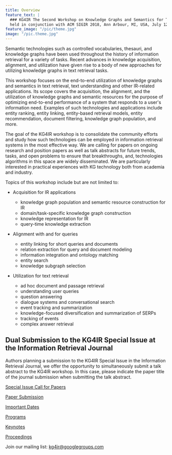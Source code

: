 ```yaml
---
title: Overview
feature_text: | 
  ### KG4IR The Second Workshop on Knowledge Graphs and Semantics for Text Retrieval, Analysis, and Understanding 
  held in conjunction with ACM SIGIR 2018, Ann Arbour, MI, USA, July 12, 2018
feature_image: "/pic/theme.jpg"
image: "/pic.theme.jpg"
---
```


Semantic technologies such as controlled vocabularies, thesauri, and knowledge graphs have been used throughout the history of information retrieval for a variety of tasks. Recent advances in knowledge acquisition, alignment, and utilization have given rise to a body of new approaches for utilizing knowledge graphs in text retrieval tasks. 

This workshop focuses on the end-to-end utilization of knowledge graphs and semantics in text retrieval, text understanding and other IR-related applications. Its scope covers the acquisition, the alignment, and the utilization of knowledge graphs and semantic resources for the purpose of optimizing end-to-end performance of a system that responds to a user's information need. Examples of such technologies and applications include entity ranking, entity linking, entity-based retrieval models, entity recommendation, document filtering, knowledge graph population, and more. 

The goal of the KG4IR workshop is to consolidate the community efforts and study how such technologies can be employed in information retrieval systems in the most effective way. We are calling for papers on ongoing research and position papers as well as talk abstracts for future trends, tasks, and open problems to ensure that breakthroughs, and, technologies algorithms in this space are widely disseminated. We are particularly interested in practical experiences with KG technology both from academia and industry.


Topics of this workshop include but are not limited to:

* Acquisition for IR applications
  - knowledge graph population and semantic resource construction for IR
  - domain/task-specific knowledge graph construction
  - knowledge representation for IR
  - query-time knowledge extraction


* Alignment with and for queries
  - entity linking for short queries and documents
  - relation extraction for query and document modeling
  - information integration and ontology matching
  - entity search
  - knowledge subgraph selection


* Utilization for text retrieval
  - ad hoc document and passage retrieval
  - understanding user queries
  - question answering
  - dialogue systems and conversational search
  - event tracking and summarization
  - knowledge-focused diversification and summarization of SERPs
  - tracking of events
  - complex answer retrieval



Dual Submission to the KG4IR Special Issue at the Information Retrieval Journal
-------------------------------------------------------------------------------

Authors planning a submission to the KG4IR Special Issue in the Information Retrieval Journal, we offer the opportunity to simultaneously submit a talk abstract to the KG4IR workshop. In this case, please indicate the paper title of the journal submission when submitting the talk abstract.


[Special Issue Call for Papers](https://kg4ir.github.io/cfp/CfP_SI_kg4ir.pdf)



[Paper Submission](/submit)

[Important Dates](/dates)

[Programs](/programs)

[Keynotes](/keynotes) 

[Proceedings](http://ceur-ws.org/Vol-2127/)

Join our mailing list: kg4ir@googlegroups.com
